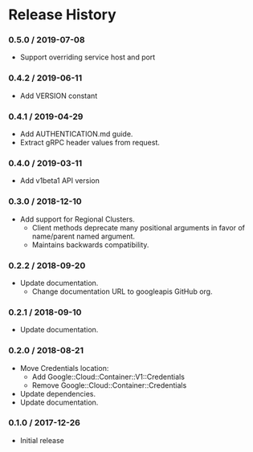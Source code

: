 Release History
===============

### 0.5.0 / 2019-07-08

-   Support overriding service host and port

### 0.4.2 / 2019-06-11

-   Add VERSION constant

### 0.4.1 / 2019-04-29

-   Add AUTHENTICATION.md guide.
-   Extract gRPC header values from request.

### 0.4.0 / 2019-03-11

-   Add v1beta1 API version

### 0.3.0 / 2018-12-10

-   Add support for Regional Clusters.
    -   Client methods deprecate many positional arguments in favor of name/parent named argument.
    -   Maintains backwards compatibility.

### 0.2.2 / 2018-09-20

-   Update documentation.
    -   Change documentation URL to googleapis GitHub org.

### 0.2.1 / 2018-09-10

-   Update documentation.

### 0.2.0 / 2018-08-21

-   Move Credentials location:
    -   Add Google::Cloud::Container::V1::Credentials
    -   Remove Google::Cloud::Container::Credentials
-   Update dependencies.
-   Update documentation.

### 0.1.0 / 2017-12-26

-   Initial release
